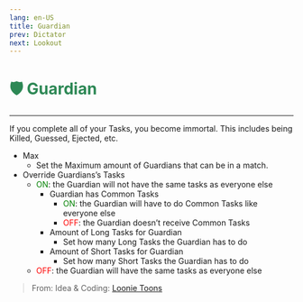 ```yaml
---
lang: en-US
title: Guardian
prev: Dictator
next: Lookout
---
```


# <font color="#2d8855">🛡️ <b>Guardian</b></font> <Badge text="Power" type="tip" vertical="middle"/>
---

If you complete all of your Tasks, you become immortal. This includes being Killed, Guessed, Ejected, etc.
* Max
  * Set the Maximum amount of Guardians that can be in a match.
* Override Guardians’s Tasks
  * <font color=green>ON</font>: the Guardian will not have the same tasks as everyone else
    * Guardian has Common Tasks
      * <font color=green>ON</font>: the Guardian will have to do Common Tasks like everyone else
      * <font color=red>OFF</font>: the Guardian doesn’t receive Common Tasks
    * Amount of Long Tasks for Guardian
      * Set how many Long Tasks the Guardian has to do
    * Amount of Short Tasks for Guardian
      * Set how many Short Tasks the Guardian has to do
  * <font color=red>OFF</font>: the Guardian will have the same tasks as everyone else

> From: Idea & Coding: [Loonie Toons](https://github.com/Loonie-Toons)
